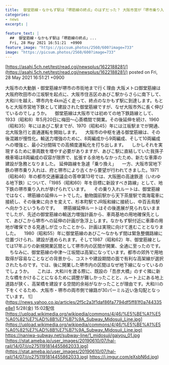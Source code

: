 ```yaml
---
title:  御堂筋線・なかもず駅は「堺筋線の終点」のはずだった？ 大阪市営が「堺市乗り入れ」の経緯  
categories:
- news
excerpt: |
  
feature_text: |
  ##  御堂筋線・なかもず駅は「堺筋線の終点」...
  Fri, 28 May 2021 16:51:21  +0900
feature_image: "https://picsum.photos/2560/600?image=733"
image: "https://picsum.photos/2560/600?image=733"
---
```


[https://asahi.5ch.net/test/read.cgi/newsplus/1622188281/](https://asahi.5ch.net/test/read.cgi/newsplus/1622188281/)
posted on Fri, 28 May 2021 16:51:21  +0900

<!--more-->

大阪市の大動脈・御堂筋線が堺市の市街地まで行く理由 大阪メトロ御堂筋線は大阪府吹田市の江坂駅を起点に、大阪市住吉区のあびこ駅からさらに南下して、大和川を越え、堺市内を4km近く走って、終点のなかもず駅に到達します。もともと大阪市営地下鉄として建設された御堂筋線ですが、なぜ大阪市外に長く伸びているのでしょうか。 　御堂筋線は大阪市では初めての地下鉄路線として、1933（昭和8）年5月20日に梅田〜心斎橋間で開業。その後延伸を続け、1960（昭和35）年にはあびこ駅までが、1970（昭和45）年には江坂駅までが開通、北大阪急行と直通運転を開始します。 　大阪市の中枢を通る御堂筋線は、その後混雑が慢性化。輸送力増強のために、8両編成から9両編成、そして10両編成への増強と、最小2分間隔での高頻度運転化を打ち出します。 　しかしそれを実現するために車両数を増やす必要がありますが、あびこ駅に直結していた我孫子検車場は8両編成の収容が限界で、拡張する余地もなかったため、新たな車庫の建設が急務となりました。 延伸路線を急遽「乗り換え」 　一方、大阪市営地下鉄の堺市乗り入れは、府と堺市により古くから要望が行われてきました。1971（昭和46）年の都市交通審議会の答申第13号では、大阪圏の高速鉄道（いわゆる地下鉄）について、「1985（昭和60）年を目標に新設すべき路線」として、地下鉄の堺市乗り入れが挙げられています。 　その乗り入れルートは、御堂筋線ではなく、堺筋線の延伸ルートでした。動物園前駅から天下茶屋駅で南海電車に接続し、その後東に向きを変えて、杉本町駅でJR阪和線に接続し、中百舌鳥駅へ向かうというものです。 　堺筋線延伸ルートはその後進展が見られないままでしたが、先述の御堂筋線の輸送力増強計画から、車両基地の用地確保先として、あびこから堺市への延伸の計画が急浮上します。なかもず駅付近に車庫の用地が確保できる見通しが立ったことから、計画は実現に向けて進むこととなりました。 　1980（昭和55）年に御堂筋線のあびこ〜なかもず間は緊急整備路線に位置づけられ、建設が進められます。そして1987（昭和62）年、御堂筋線としては17年ぶりの新規開業区間として堺市内の区間が開業、全通に至ったのです。 　ちなみに、御堂筋線の中津〜江坂間は高架になっています。都市の郊外で用地取得が容易なことなどの背景から、コストや建設期間の面で有利な高架線が選択されたものです。では、後に開業した堺市内の区間はなぜ地下線になっているのでしょうか。 　これは、大和川を渡る際に、既設の「吾彦大橋」のすぐ隣に新たな橋をかけることになるために調整が難しかったことと、ルート上にある地上道路が狭く、高架橋を建設する空間的余裕がなかったことが理由です。大和川の下をくぐるため、大阪市・堺市の両市側で線路が30パーミル近い急勾配となっています。 ![](https://news.yahoo.co.jp/articles/2f5c2a3f1daf86fa7794df5ff81f0a744335e8e1 5/28(金) 15:02配信 [https://upload.wikimedia.org/wikipedia/commons/4/46/%E5%BE%A1%E5%A0%82%E7%AD%8B%E7%B7%9A_Subway_Midosuji_Line.jpg](https://upload.wikimedia.org/wikipedia/commons/4/46/%E5%BE%A1%E5%A0%82%E7%AD%8B%E7%B7%9A_Subway_Midosuji_Line.jpg) https://naniwa-subway.net/subway-line/1_midosuji/gaiyou_01.jpg [https://stat.ameba.jp/user_images/20190610/07/hal-rail/14/07/j/o2751191814455862033.jpg](https://stat.ameba.jp/user_images/20190610/07/hal-rail/14/07/j/o2751191814455862033.jpg) https://i.imgur.com/eXsbN6d.jpg)
